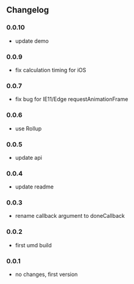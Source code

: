 ## Changelog

### 0.0.10
* update demo

### 0.0.9
* fix calculation timing for iOS

### 0.0.7
* fix bug for IE11/Edge requestAnimationFrame

### 0.0.6
* use Rollup

### 0.0.5
* update api

### 0.0.4
* update readme

### 0.0.3
* rename callback argument to doneCallback

### 0.0.2
* first umd build

### 0.0.1
* no changes, first version